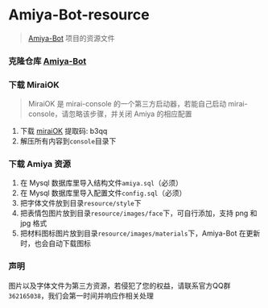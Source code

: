 # Amiya-Bot-resource

> [Amiya-Bot](https://github.com/vivien8261/Amiya-Bot) 项目的资源文件

### 克隆仓库 [Amiya-Bot](https://github.com/vivien8261/Amiya-Bot)

### 下载 MiraiOK

> MiraiOK 是 mirai-console 的一个第三方启动器，若能自己启动 mirai-console，请忽略该步骤，并关闭 Amiya 的相应配置

1. 下载 [miraiOK](https://pan.baidu.com/s/1Q1837ibGQC96JfWgDF__SA) 提取码: b3qq
2. 解压所有内容到`console`目录下

### 下载 Amiya 资源

1. 在 Mysql 数据库里导入结构文件`amiya.sql`（必须）
2. 在 Mysql 数据库里导入配置文件`config.sql`（必须）
4. 把字体文件放到目录`resource/style`下
5. 把表情包图片放到目录`resource/images/face`下，可自行添加，支持 png 和 jpg 格式
6. 把材料图标图片放到目录`resource/images/materials`下，Amiya-Bot 在更新时，也会自动下载图标

### 声明

图片以及字体文件为第三方资源，若侵犯了您的权益，请联系官方QQ群`362165038`，我们会第一时间并响应作相关处理
